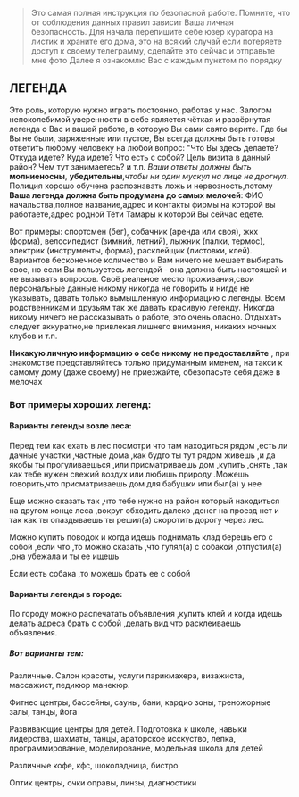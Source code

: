 > Это самая полная инструкция по безопасной работе. Помните, что от соблюдения данных правил зависит Ваша личная безопасность. Для начала перепишите себе юзер куратора на листик и храните его дома, это на всякий случай если потеряете доступ к своему телеграмму, сделайте это сейчас и отправьте мне фото Далее я ознакомлю Вас с каждым пунктом по порядку

## ЛЕГЕНДА  

Это роль, которую нужно играть постоянно, работая у нас. Залогом непоколебимой уверенности в себе является чёткая и развёрнутая легенда о Вас и вашей работе, в которую Вы сами свято верите. Где бы Вы не были, заряженные или пустое, Вы всегда должны быть готовы ответить любому человеку на любой вопрос: "Что Вы здесь делаете? Откуда идете? Куда идете? Что есть с собой? Цель визита в данный район? Чем тут занимаетесь? и т.п. *Ваши ответы должны быть* **молниеносны**, **убедительны**,*чтобы ни один мускул на лице не дрогнул*. Полиция хорошо обучена распознавать ложь и нервозность,потому **Ваша легенда должна быть продумана до самых мелочей**: ФИО начальства,полное название,адрес и контакты фирмы на которой вы работаете,адрес родной Тёти Тамары к которой Вы сейчас едете. 

Вот примеры: спортсмен (бег), собачник (аренда или своя), жкх (форма), велосипедист (зимний, летний), лыжник (палки, термос), электрик (инструменты, форма), расклейщик (листовки, клей). Вариантов бесконечное количество и Вам ничего не мешает выбирать свое, но если Вы пользуетесь легендой - она должна быть настоящей и не вызывать вопросов. Своё реальное место проживания,свои персональные данные никому никогда не говорить и нигде не указывать, давать только вымышленную информацию с легенды. Всем родственникам и друзьям так же давать красивую легенду. Никогда никому ничего не рассказывать о работе, это очень опасно. Отдыхать следует аккуратно,не привлекая лишнего внимания, никаких ночных клубов и т.п.  

**Никакую личную информацию о себе никому не предоставляйте** , при знакомстве представляйтесь только придуманным именем, на такси к самому дому (даже своему) не приезжайте, обезопасьте себя даже в мелочах

### Вот примеры хороших легенд:

#### Варианты легенды возле леса:


Перед тем как ехать в лес посмотри что там находиться рядом ,есть ли дачные участки ,частные дома ,как будто ты тут рядом живешь ,и да якобы ты прогуливаешься ,или присматриваешь дом ,купить ,снять ,так как тебе нужен свежий воздух или любишь природу .Можешь говорить,что присматриваешь дом для бабушки или был(а) у нее

Еще можно сказать так ,что тебе нужно на район который находиться на другом конце леса ,вокруг обходить далеко ,денег на проезд нет и так как ты опаздываешь ты решил(а) скоротить дорогу через лес.

Можно купить поводок и когда идешь поднимать клад берешь его с собой ,если что ,то можно сказать ,что гулял(а) с собакой ,отпустил(а) ,она убежала и ты ее ищешь

Если есть собака ,то можешь брать ее с собой

#### Варианты легенды в городе:

По городу можно распечатать объявления ,купить клей и когда идешь делать адреса брать с собой ,делать вид что расклеиваешь объявления.

##### Вот варианты тем:

 Различные. Салон красоты, услуги парикмахера, визажиста, массажист, педикюр манекюр.

 Фитнес центры, бассейны, сауны, бани, кардио зоны, треножорные залы, танцы, йога

 Развивающие центры для детей. Подготовка к школе, навыки лидерства, шахматы, танцы, араторское исскуство, лепка, программирование, моделирование, модельная школа для детей 

 Различные кофе, кфс, шоколадница, бистро

 Оптик центры, очки оправы, линзы, диагностики
